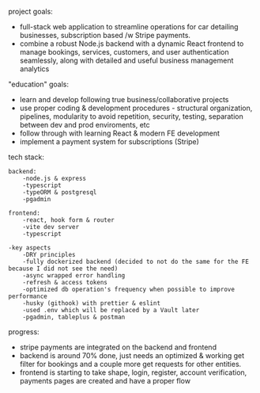 project goals:

- full-stack web application to streamline operations for car detailing businesses, subscription based /w Stripe payments. 
- combine a robust Node.js backend with a dynamic React frontend to manage bookings, services, customers, and user authentication seamlessly, along with detailed and useful business management analytics

"education" goals:

- learn and develop following true business/collaborative projects
- use proper coding & development procedures - structural organization, pipelines, modularity to avoid repetition, security, testing, separation between dev and prod enviroments, etc
- follow through with learning React & modern FE development
- implement a payment system for subscriptions (Stripe)


tech stack:

    backend:
        -node.js & express
        -typescript
        -typeORM & postgresql
        -pgadmin

    frontend:
        -react, hook form & router 
        -vite dev server
        -typescript
    
    -key aspects
        -DRY principles
        -fully dockerized backend (decided to not do the same for the FE because I did not see the need)
        -async wrapped error handling
        -refresh & access tokens
        -optimized db operation's frequency when possible to improve performance
        -husky (githook) with prettier & eslint
        -used .env which will be replaced by a Vault later
        -pgadmin, tableplus & postman 

progress:

- stripe payments are integrated on the backend and frontend
- backend is around 70% done, just needs an optimized & working get filter for bookings and a couple more get requests for other entities.
- frontend is starting to take shape, login, register, account verification, payments pages are created and have a proper flow
 	
    
